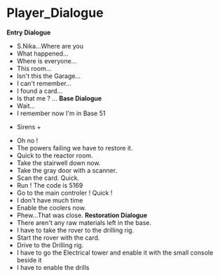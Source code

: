# Player_Dialogue
**Entry Dialogue**
- S.Nika...Where are you
- What happened...
- Where is everyone...
- This room...
- Isn't this the Garage...
- I can't remember...
- I found a card...
- Is that me ? ...
**Base Dialogue**
- Wait...
- I remember now I'm in Base 51
+ Sirens +
- Oh no !
- The powers failing we have to restore it.
- Quick to the reactor room.
- Take the stairwell down now.
- Take the gray door with a scanner.
- Scan the card. Quick.
- Run ! The code is 5169
- Go to the main controler ! Quick !
- I don't have much time
- Enable the coolers now.
- Phew...That was close.
**Restoration Dialogue**
- There aren't any raw materials left in the base.
- I have to take the rover to the drilling rig.
- Start the rover with the card.
- Drive to the Drilling rig.
- I have to go the Electrical tower and enable it with the small console beside it
- I have to enable the drills 
